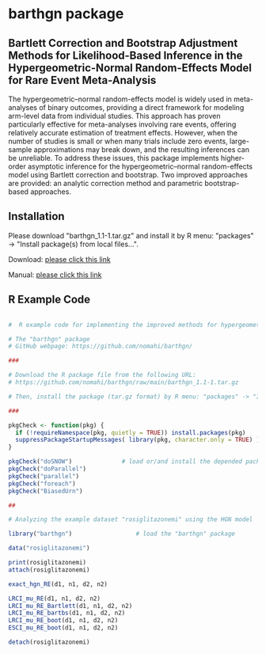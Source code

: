 
# barthgn package


## Bartlett Correction and Bootstrap Adjustment Methods for Likelihood-Based Inference in the Hypergeometric-Normal Random-Effects Model for Rare Event Meta-Analysis

The hypergeometric–normal random-effects model is widely used in meta-analyses of binary outcomes, providing a direct framework for modeling arm-level data from individual studies. This approach has proven particularly effective for meta-analyses involving rare events, offering relatively accurate estimation of treatment effects. However, when the number of studies is small or when many trials include zero events, large-sample approximations may break down, and the resulting inferences can be unreliable. To address these issues, this package implements higher-order asymptotic inference for the hypergeometric–normal random-effects model using Bartlett correction and bootstrap. Two improved approaches are provided: an analytic correction method and parametric bootstrap-based approaches.



## Installation

Please download "barthgn_1.1-1.tar.gz" and install it by R menu: "packages" -> "Install package(s) from local files...".

Download: [please click this link](https://github.com/nomahi/barthgn/raw/main/barthgn_1.1-1.tar.gz)

Manual: [please click this link](https://github.com/nomahi/barthgn/raw/main/barthgn_1.1-1.pdf)




## R Example Code

```r

#  R example code for implementing the improved methods for hypergeometric-normal (HGN) random-effects model analysis

# The "barthgn" package
# GitHub webpage: https://github.com/nomahi/barthgn/

###

# Download the R package file from the following URL:
# https://github.com/nomahi/barthgn/raw/main/barthgn_1.1-1.tar.gz

# Then, install the package (tar.gz format) by R menu: "packages" -> "Install package(s) from local files...".

###

pkgCheck <- function(pkg) {
  if (!requireNamespace(pkg, quietly = TRUE)) install.packages(pkg)
  suppressPackageStartupMessages( library(pkg, character.only = TRUE) )
}

pkgCheck("doSNOW")				# load or/and install the depended packages
pkgCheck("doParallel")
pkgCheck("parallel")
pkgCheck("foreach")
pkgCheck("BiasedUrn")

##

# Analyzing the example dataset "rosiglitazonemi" using the HGN model

library("barthgn")					# load the "barthgn" package

data("rosiglitazonemi")

print(rosiglitazonemi)
attach(rosiglitazonemi)

exact_hgn_RE(d1, n1, d2, n2)

LRCI_mu_RE(d1, n1, d2, n2)
LRCI_mu_RE_Bartlett(d1, n1, d2, n2)
LRCI_mu_RE_bartbs(d1, n1, d2, n2)
LRCI_mu_RE_boot(d1, n1, d2, n2)
ESCI_mu_RE_boot(d1, n1, d2, n2)

detach(rosiglitazonemi)
